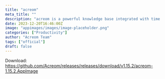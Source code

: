 ```yaml
---
title: "acreom"
meta_title: ""
description: "acreom is a powerful knowledge base integrated with time management running on local markdown files"
date: 2023-12-20T16:46:00Z
image: "appimages/images/image-placeholder.png"
categories: ["Productivity"]
author: "Acreom Team"
tags: ["official"]
draft: false
---
```


Download: https://github.com/Acreom/releases/releases/download/v1.15.2/acreom-1.15.2.AppImage